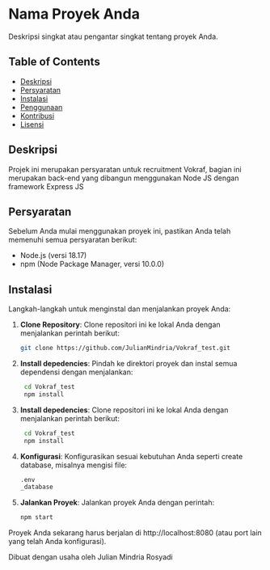 # Nama Proyek Anda

Deskripsi singkat atau pengantar singkat tentang proyek Anda.

## Table of Contents

- [Deskripsi](#deskripsi)
- [Persyaratan](#persyaratan)
- [Instalasi](#instalasi)
- [Penggunaan](#penggunaan)
- [Kontribusi](#kontribusi)
- [Lisensi](#lisensi)

## Deskripsi

Projek ini merupakan persyaratan untuk recruitment Vokraf, bagian ini merupakan back-end yang dibangun menggunakan Node JS dengan framework Express JS

## Persyaratan

Sebelum Anda mulai menggunakan proyek ini, pastikan Anda telah memenuhi semua persyaratan berikut:

- Node.js (versi 18.17)
- npm (Node Package Manager, versi 10.0.0)

## Instalasi

Langkah-langkah untuk menginstal dan menjalankan proyek Anda:

1. **Clone Repository**: Clone repositori ini ke lokal Anda dengan menjalankan perintah berikut:

   ```bash
   git clone https://github.com/JulianMindria/Vokraf_test.git   

2. **Install depedencies**: Pindah ke direktori proyek dan instal semua dependensi dengan menjalankan:

   ```bash
    cd Vokraf_test
    npm install

2. **Install depedencies**: Clone repositori ini ke lokal Anda dengan menjalankan perintah berikut:

   ```bash
    cd Vokraf_test
    npm install

3. **Konfigurasi**: Konfigurasikan sesuai kebutuhan Anda seperti create database, misalnya mengisi file: 

    ```bash
    .env
    _database

4. **Jalankan Proyek**: Jalankan proyek Anda dengan perintah:

    ```bash
    npm start

Proyek Anda sekarang harus berjalan di http://localhost:8080 (atau port lain yang telah Anda konfigurasi).

Dibuat dengan usaha oleh Julian Mindria Rosyadi



    


